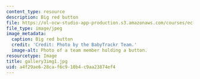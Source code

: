 ```yaml
---
content_type: resource
description: Big red button
file: https://ol-ocw-studio-app-production.s3.amazonaws.com/courses/ec-710-d-lab-medical-technologies-for-the-developing-world-spring-2010/a4f29ae628caf6c910b4c9aa23874ef4_gallery3img1.jpg
file_type: image/jpeg
image_metadata:
  caption: Big red button
  credit: 'Credit: Photo by the BabyTrackr Team.'
  image-alt: Photo of a team member holding a button.
resourcetype: Image
title: gallery3img1.jpg
uid: a4f29ae6-28ca-f6c9-10b4-c9aa23874ef4
---
```

